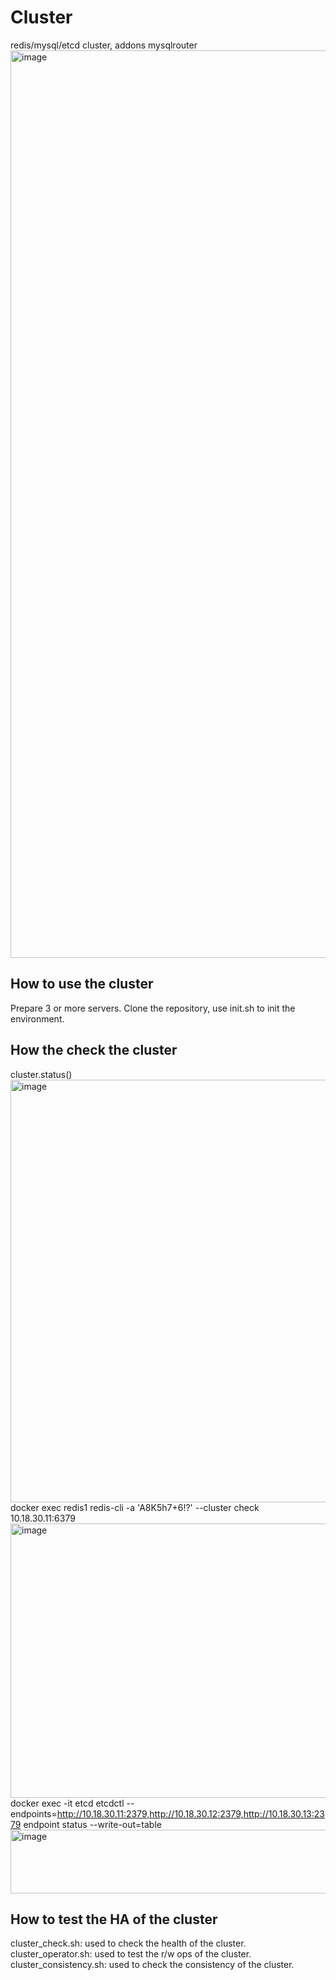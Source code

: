 # Cluster
redis/mysql/etcd cluster, addons mysqlrouter 
<img width="1986" height="1452" alt="image" src="https://github.com/user-attachments/assets/adb7250c-c32b-4965-b777-e6b8bcfa8a64" />

## How to use the cluster
Prepare 3 or more servers. Clone the repository, use init.sh to init the environment.

## How the check the cluster
cluster.status()  
<img width="651" height="676" alt="image" src="https://github.com/user-attachments/assets/ac3770da-f8e0-4213-a03b-f2031e72f3b5" />  
docker exec redis1 redis-cli -a 'A8K5h7+6!?' --cluster check 10.18.30.11:6379  
<img width="794" height="439" alt="image" src="https://github.com/user-attachments/assets/e1e2f9ad-2aac-46db-a6ff-c35e979b237e" />  
docker exec -it etcd etcdctl   --endpoints=http://10.18.30.11:2379,http://10.18.30.12:2379,http://10.18.30.13:2379   endpoint status --write-out=table  
<img width="1180" height="102" alt="image" src="https://github.com/user-attachments/assets/93080c62-531a-4f88-8177-91865354b8d2" />  

## How to test the HA of the cluster
cluster_check.sh: used to check the health of the cluster.
cluster_operator.sh: used to test the r/w ops of the cluster.
cluster_consistency.sh: used to check the consistency of the cluster.
